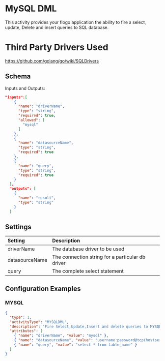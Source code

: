 
# MySQL DML
This activity provides your flogo application the ability to fire a select, update, Delete and insert queries to SQL database.

# Third Party Drivers Used
https://github.com/golang/go/wiki/SQLDrivers


## Schema
Inputs and Outputs:

```json
"inputs":[
    {
      "name": "driverName",
      "type": "string",
      "required": true,
      "allowed": [
        "mysql"
      ]
    },
    {
      "name": "datasourceName",
      "type": "string",
      "required": true
    },
    {
      "name": "query",
      "type": "string",
      "required": true
    }
  ],
  "outputs": [
    {
      "name": "result",
      "type": "string"
    }
  ]
  ```
  
  ## Settings
| Setting     | Description    |
|:------------|:---------------|
| driverName  | The database driver to be used |    
| datasourceName | The connection string for a particular db driver |  
| query      | The complete select statement |  

## Configuration Examples
### MYSQL


```json
{
  "type": 1,
  "activityType": "MYSQLDML",
  "description": "Fire Select,Update,Insert and delete queries to MYSQL Database",
  "attributes": [
    { "name": "driverName", "value": "mysql" },
    { "name": "datasourceName", "value": "username:password@tcp(hostserver:port)/dbName" },
    { "name": "query", "value": "select * from table_name" }
  ]
}
```

